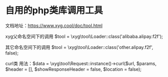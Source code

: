 # 自用的php类库调用工具

文档地址：https://www.xyg.cool/doc/tool.html

xyg父命名空间下的调用
$tool = \xyg\tool\Loader::class('alibaba.alipay.f2f');

其它命名空间下的调用
$tool = \xyg\tool\Loader::class('other.alipay.f2f', false);

curl类
用法：$data = \xyg\tool\Request::instance()->curl($url, $params, $header = [], $showResponseHeader = false, $location = false);